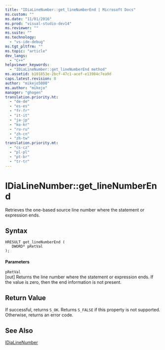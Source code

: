 ```yaml
---
title: "IDiaLineNumber::get_lineNumberEnd | Microsoft Docs"
ms.custom: ""
ms.date: "11/01/2016"
ms.prod: "visual-studio-dev14"
ms.reviewer: ""
ms.suite: ""
ms.technology: 
  - "vs-ide-debug"
ms.tgt_pltfrm: ""
ms.topic: "article"
dev_langs: 
  - "C++"
helpviewer_keywords: 
  - "IDiaLineNumber::get_lineNumberEnd method"
ms.assetid: b101853e-2bcf-47c1-acef-e13984c7ea9d
caps.latest.revision: 8
author: "mikejo5000"
ms.author: "mikejo"
manager: "ghogen"
translation.priority.ht: 
  - "de-de"
  - "es-es"
  - "fr-fr"
  - "it-it"
  - "ja-jp"
  - "ko-kr"
  - "ru-ru"
  - "zh-cn"
  - "zh-tw"
translation.priority.mt: 
  - "cs-cz"
  - "pl-pl"
  - "pt-br"
  - "tr-tr"
---
```

# IDiaLineNumber::get_lineNumberEnd
Retrieves the one-based source line number where the statement or expression ends.  
  
## Syntax  
  
```cpp#  
HRESULT get_lineNumberEnd (   
   DWORD* pRetVal  
);  
```  
  
#### Parameters  
 `pRetVal`  
 [out] Returns the line number where the statement or expression ends. If the value is zero, then the end information is not present.  
  
## Return Value  
 If successful, returns `S_OK`. Returns `S_FALSE` if this property is not supported. Otherwise, returns an error code.  
  
## See Also  
 [IDiaLineNumber](../../debugger/debug-interface-access/idialinenumber.md)